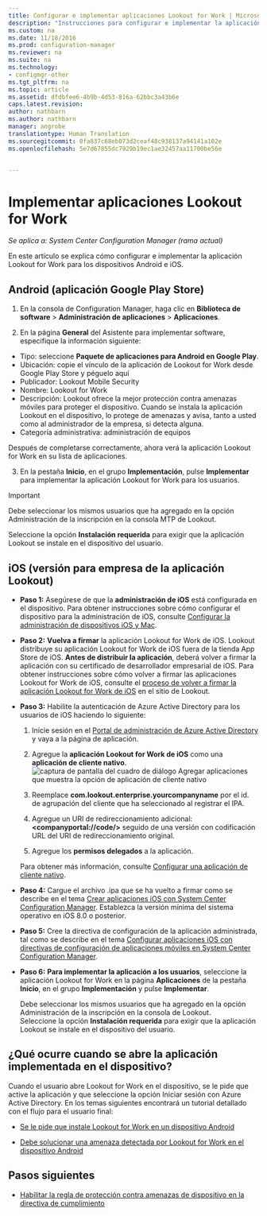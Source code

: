 ```yaml
---
title: Configurar e implementar aplicaciones Lookout for Work | Microsoft Docs
description: "Instrucciones para configurar e implementar la aplicación Lookout for Work para dispositivos Android e iOS."
ms.custom: na
ms.date: 11/18/2016
ms.prod: configuration-manager
ms.reviewer: na
ms.suite: na
ms.technology:
- configmgr-other
ms.tgt_pltfrm: na
ms.topic: article
ms.assetid: dfdbfee6-4b9b-4d53-816a-62bbc3a43b6e
caps.latest.revision: 
author: nathbarn
ms.author: nathbarn
manager: angrobe
translationtype: Human Translation
ms.sourcegitcommit: 0fa837c68eb073d2ceaf48c938137a94141a102e
ms.openlocfilehash: 5e7d67855dc7929b19ec1ae32457aa11700be56e


---
```

# <a name="deploy-lookout-for-work-apps"></a>Implementar aplicaciones Lookout for Work

*Se aplica a: System Center Configuration Manager (rama actual)*

En este artículo se explica cómo configurar e implementar la aplicación Lookout for Work para los dispositivos Android e iOS.

## <a name="android-google-play-store-app"></a>Android (aplicación Google Play Store)
1.  En la consola de Configuration Manager, haga clic en **Biblioteca de software** > **Administración de aplicaciones** > **Aplicaciones**.

2.  En la página **General** del Asistente para implementar software, especifique la información siguiente:
  * Tipo: seleccione **Paquete de aplicaciones para Android en Google Play**.
  * Ubicación: copie el vínculo de la aplicación de Lookout for Work desde Google Play Store y péguelo aquí
  * Publicador: Lookout Mobile Security
  * Nombre: Lookout for Work
  * Descripción: Lookout ofrece la mejor protección contra amenazas móviles para proteger el dispositivo. Cuando se instala la aplicación Lookout en el dispositivo, lo protege de amenazas y avisa, tanto a usted como al administrador de la empresa, si detecta alguna.
  * Categoría administrativa: administración de equipos

  Después de completarse correctamente, ahora verá la aplicación Lookout for Work en su lista de aplicaciones.

3.  En la pestaña **Inicio**, en el grupo **Implementación**, pulse **Implementar** para implementar la aplicación Lookout for Work para los usuarios.
>[!IMPORTANT]
>Debe seleccionar los mismos usuarios que ha agregado en la opción Administración de la inscripción en la consola MTP de Lookout.

  Seleccione la opción **Instalación requerida** para exigir que la aplicación Lookout se instale en el dispositivo del usuario.

## <a name="ios-enterprise-signed-version-of-lookout-app"></a>iOS (versión para empresa de la aplicación Lookout)

* **Paso 1:** Asegúrese de que la **administración de iOS** está configurada en el dispositivo. Para obtener instrucciones sobre cómo configurar el dispositivo para la administración de iOS, consulte [Configurar la administración de dispositivos iOS y Mac]().

* **Paso 2:** **Vuelva a firmar** la aplicación Lookout for Work de iOS. Lookout distribuye su aplicación Lookout for Work de iOS fuera de la tienda App Store de iOS. **Antes de distribuir la aplicación**, deberá volver a firmar la aplicación con su certificado de desarrollador empresarial de iOS. Para obtener instrucciones sobre cómo volver a firmar las aplicaciones Lookout for Work de iOS, consulte el [proceso de volver a firmar la aplicación Lookout for Work de iOS](https://personal.support.lookout.com/hc/en-us/articles/114094038714) en el sitio de Lookout.


* **Paso 3:** Habilite la autenticación de Azure Active Directory para los usuarios de iOS haciendo lo siguiente:
  1.  Inicie sesión en el [Portal de administración de Azure Active Directory](https://manage.windowsazure.com) y vaya a la página de aplicación.
  2.  Agregue la **aplicación Lookout for Work de iOS** como una **aplicación de cliente nativo**.
  ![captura de pantalla del cuadro de diálogo Agregar aplicaciones que muestra la opción de aplicación de cliente nativo](../media/aad-add-app.png)

  3. Reemplace **com.lookout.enterprise.yourcompanyname** por el id. de agrupación del cliente que ha seleccionado al registrar el IPA.
  4.  Agregue un URI de redireccionamiento adicional: **&lt;companyportal://code/>** seguido de una versión con codificación URL del URI de redireccionamiento original.
  5.  Agregue los **permisos delegados** a la aplicación.

  Para obtener más información, consulte [Configurar una aplicación de cliente nativo](https://azure.microsoft.com/en-us/documentation/articles/app-service-mobile-how-to-configure-active-directory-authentication/#optional-configure-a-native-client-application).


* **Paso 4:** Cargue el archivo .ipa que se ha vuelto a firmar como se describe en el tema [Crear aplicaciones iOS con System Center Configuration Manager](https://docs.microsoft.com/en-us/sccm/apps/get-started/creating-ios-applications). Establezca la versión mínima del sistema operativo en iOS 8.0 o posterior.


* **Paso 5:** Cree la directiva de configuración de la aplicación administrada, tal como se describe en el tema [Configurar aplicaciones iOS con directivas de configuración de aplicaciones móviles en System Center Configuration Manager](https://docs.microsoft.com/en-us/sccm/apps/deploy-use/configure-ios-apps-with-app-configuration-policies).


* **Paso 6:** **Para implementar la aplicación a los usuarios**, seleccione la aplicación Lookout for Work en la página **Aplicaciones** de la pestaña **Inicio**, en el grupo **Implementación** y pulse **Implementar**.

  Debe seleccionar los mismos usuarios que ha agregado en la opción Administración de la inscripción en la consola de Lookout.  
Seleccione la opción **Instalación requerida** para exigir que la aplicación Lookout se instale en el dispositivo del usuario.

## <a name="what-happens-when-the-deployed-app-is-opened-on-the-device"></a>¿Qué ocurre cuando se abre la aplicación implementada en el dispositivo?




Cuando el usuario abre Lookout for Work en el dispositivo, se le pide que active la aplicación y que seleccione la opción Iniciar sesión con Azure Active Directory. En los temas siguientes encontrará un tutorial detallado con el flujo para el usuario final:

* [Se le pide que instale Lookout for Work en un dispositivo Android](http://docs.microsoft.com/intune/enduser/you-are-prompted-to-install-lookout-for-work-android)

* [Debe solucionar una amenaza detectada por Lookout for Work en el dispositivo Android](http://docs.microsoft.com/intune/enduser/you-need-to-resolve-a-threat-found-by-lookout-for-work-android)

## <a name="next-steps"></a>Pasos siguientes
* [Habilitar la regla de protección contra amenazas de dispositivo en la directiva de cumplimiento](enable-device-threat-protection-rule-compliance-policy.md)



<!--HONumber=Jan17_HO4-->


